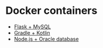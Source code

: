 # Docker containers

- [Flask + MySQL](flask-mysql/README.md)
- [Gradle + Kotlin](kotlin/README.md)
- [Node.js + Oracle database](node-oracle/README.md)